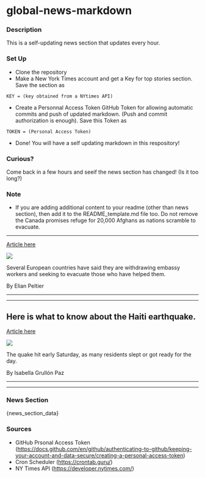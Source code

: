 # global-news-markdown

### Description 
This is a self-updating news section that updates every hour.

### Set Up 
* Clone the repository
* Make a New York Times account and get a Key for top stories section. Save the section as 
 ```
 KEY = (key obtained from a NYtimes API)
 ```
*  Create a Personnal Access Token GitHub Token for allowing automatic commits and push of updated markdown. (Push and commit authorization is enough). Save this Token as 
```
TOKEN = (Personal Access Token)
```
* Done! You will have a self updating markdown in this respository!

### Curious?
Come back in a few hours and seeif the news section has changed! (Is it too long?)

### Note
* If you are adding additional content to your readme (other than news section), then add it to the README_template.md file too. Do not remove the Canada promises refuge for 20,000 Afghans as nations scramble to evacuate.
--------------------------------------------------------------------------

[Article here](https://www.nytimes.com/2021/08/14/world/asia/canada-refugees-afghanistan.html)

[![](https://static01.nyt.com/images/2021/08/14/world/14afghanistan-briefing-canada-evacuations/14afghanistan-briefing-canada-evacuations-superJumbo.jpg)](https://www.nytimes.com/2021/08/14/world/asia/canada-refugees-afghanistan.html)

Several European countries have said they are withdrawing embassy workers and seeking to evacuate those who have helped them.

By Elian Peltier

* * *

* * *

Here is what to know about the Haiti earthquake.
------------------------------------------------

[Article here](https://www.nytimes.com/2021/08/14/world/americas/haiti-earthquake-what-to-know.html)

[![](https://static01.nyt.com/images/2021/08/14/world/14haiti-earthquake-live-what-we-know1/14haiti-earthquake-live-what-we-know1-superJumbo.jpg)](https://www.nytimes.com/2021/08/14/world/americas/haiti-earthquake-what-to-know.html)

The quake hit early Saturday, as many residents slept or got ready for the day.

By Isabella Grullón Paz

* * *

* * *

### News Section 
{news_section_data}


### Sources 
* GitHub Prsonal Access Token (https://docs.github.com/en/github/authenticating-to-github/keeping-your-account-and-data-secure/creating-a-personal-access-token)
* Cron Scheduler (https://crontab.guru/)
* NY Times API (https://developer.nytimes.com/)
